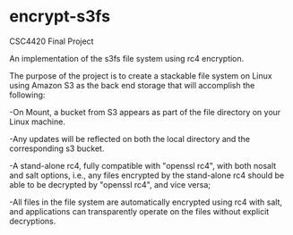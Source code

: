 # encrypt-s3fs
CSC4420 Final Project

An implementation of the s3fs file system using rc4 encryption.

The purpose of the project is to create a stackable file system on Linux using Amazon S3 as the back end storage that will accomplish the following:

-On Mount, a bucket from S3 appears as part of the file directory on your Linux machine.

-Any updates will be reflected on both the local directory and the corresponding s3 bucket.

-A stand-alone rc4, fully compatible with "openssl rc4", with both nosalt and salt options, 
i.e., any files encrypted by the stand-alone rc4 should be able to be decrypted by 
"openssl rc4", and vice versa;

-All files in the file system are automatically encrypted using rc4 with salt, 
and applications can transparently operate on the files without explicit decryptions.
